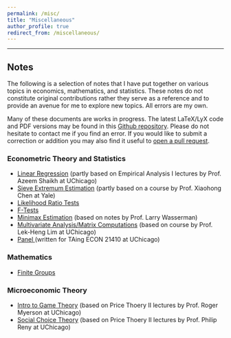 ```yaml
---
permalink: /misc/
title: "Miscellaneous"
author_profile: true
redirect_from: /miscellaneous/
---
```


---
## Notes

The following is a selection of notes that I have put together on various topics in economics, mathematics, and statistics. These notes do not constitute original contributions rather they serve as a reference and to provide an avenue for me to explore new topics. All errors are my own.

Many of these documents are works in progress. The latest LaTeX/LyX code and PDF versions may be found in this <a href="https://github.com/ariboyarsky/Economics">Github repository</a>. Please do not hesitate to contact me if you find an error. If you would like to submit a correction or addition you may also find it useful to <a href="https://github.com/ariboyarsky/Economics/compare?expand=1">open a pull request</a>.

### Econometric Theory and Statistics
<ul><li><a href="https://github.com/ariboyarsky/Economics/blob/master/Notes/Econometric%20Theory/A%20Rigorous%20Look%20at%20Linear%20Regression.pdf">Linear Regression</a> (partly based on Empirical Analysis I lectures by Prof. Azeem Shaikh at UChicago)</li><li><a href="https://github.com/ariboyarsky/Economics/blob/master/Notes/Econometric%20Theory/SieveAsymptoticsPrimer.pdf">Sieve Extremum Estimation</a> (partly based on a course by Prof. Xiaohong Chen at Yale)</li><li><a href="https://github.com/ariboyarsky/Economics/blob/master/Notes/Econometric%20Theory/LikelihoodRatioStatistics.pdf">Likelihood Ratio Tests</a></li><li><a href="https://github.com/ariboyarsky/Economics/blob/master/Notes/Econometric%20Theory/Understanding%20the%20F-Test.pdf">F-Tests</a></li><li><a href="https://github.com/ariboyarsky/Economics/blob/master/Notes/Econometric%20Theory/MinimaxTheory.pdf">Minimax Estimation</a> (based on notes by Prof. Larry Wasserman)</li><li><a href="https://github.com/ariboyarsky/Economics/blob/master/Notes/Econometric%20Theory/Multivariate_Analysis_Notes.pdf">Multivariate Analysis/Matrix Computations</a> (based on course by Prof. Lek-Heng Lim at UChicago)</li><li><a href="https://github.com/ariboyarsky/Economics/blob/master/Notes/Econometric%20Theory/Panel.pdf">Panel </a>(written for TAing ECON 21410 at UChicago)</li></ul>

### Mathematics
<ul><li><a href="https://ariboyarsky.com/files/Group_Theory_Notes.pdf">Finite Groups</a></li></ul>

### Microeconomic Theory
<ul><li><a href="https://github.com/ariboyarsky/Economics/blob/master/Notes/Game%20Theory%20Notes/intro.pdf">Intro to Game Theory</a> (based on Price Thoery II lectures by Prof. Roger Myerson at UChicago)</li><li><a href="https://github.com/ariboyarsky/Economics/blob/master/Notes/Brief%20Notes/Social%20Choice/arrow_social_choice.pdf">Social Choice Theory</a> (based on Price Thoery II lectures by Prof. Philip Reny at UChicago)</li></ul>
